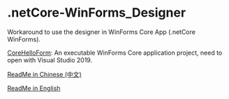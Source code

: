 # .netCore-WinForms_Designer
Workaround to use the designer in WinForms Core App (.netCore WinForms).

[CoreHelloForm](https://github.com/yanglr/.netCore-WinForms_Designer/tree/master/CoreHelloForm): An executable WinForms Core application project, need to open with Visual Studio 2019.

[ReadMe in Chinese (中文)](https://github.com/yanglr/.netCore-WinForms_Designer/blob/master/ReadMe.zh-Hans.md)

[ReadMe in English](https://github.com/yanglr/.netCore-WinForms_Designer/blob/master/ReadMe.en-Hans.md)